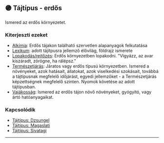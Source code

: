 ## 🟣 Tájtípus - erdős

Ismered az erdős környezetet.

### Kiterjeszti ezeket

- [Alkímia](../kepzettsegek.szekunder/alkimia.md): Erdős tájakon található szervetlen alapanyagok felkutatása
- [Lexikum](../kepzettsegek.szekunder/lexikum.md): adott tájítpusra jellemző élővilág, földrajz ismerete
- [Lopakodás/rejtőzés](../kepzettsegek.primer.altalanos/lopakodas_rejtozes.md): Erdős környezetben lopakodni. "Vigyázz, az avar kiszáradt, zörögne, ha rálépsz."
- [Természetjárás](../kepzettsegek.szekunder/termeszetjaras.md): Járatos vagy erdős típusú környezetben. Ismered a növényeket, azok hatásait, állatokat, azok viselkedési szokásait, továbbá a tájtípusnak megfelelő időjárást, egyedi jellemzőket - a Természetjárás képzettségnek megfelelő szinten. Nyomok követése az adott tájtípusban.
- [Vajákosság](../kepzettsegek.szekunder/vajakossag.md): Ismered az erdős tájon növő növényeket, gyógyító, vagy ártó hatóanyagaikat.

### Kapcsolódik

- [Tájtípus: Dzsungel](tajtipus_dzsungel.md)
- [Tájtípus: Magaslati](../fortelyok.szabad/tajtipus_magaslati.md)
- [Tájtípus: Sivatagi](../fortelyok.szabad/tajtipus_sivatagi.md)

---
